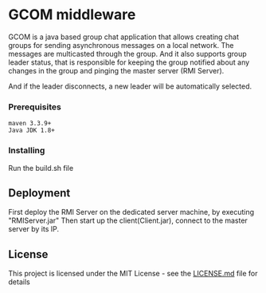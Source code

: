 # GCOM middleware
GCOM is a java based group chat application that allows creating chat groups for sending asynchronous messages on a local network. The messages are multicasted through the group. And it also supports group leader status, that is responsible for keeping the group notified about any changes in the group and pinging the master server (RMI Server). 

And if the leader disconnects, a new leader will be automatically selected. 
### Prerequisites
```
maven 3.3.9+
Java JDK 1.8+ 
```
### Installing

Run the build.sh file

## Deployment
First deploy the RMI Server on the dedicated server machine, by executing "RMIServer.jar" 
Then start up the client(Client.jar), connect to the master server by its IP. 

## License 

This project is licensed under the MIT License - see the [LICENSE.md](LICENSE) file for details
